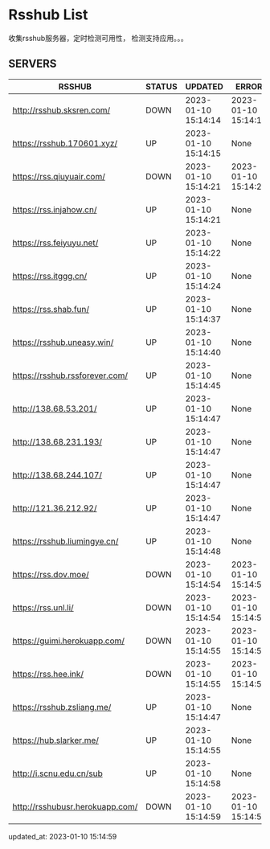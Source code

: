 # Rsshub List

收集rsshub服务器，定时检测可用性， 检测支持应用。。。


## SERVERS

|  RSSHUB   | STATUS  | UPDATED  | ERROR  | TWITTER |  
|  ----  | ----  | ----  | ----  | ---- |  
| http://rsshub.sksren.com/ | DOWN | 2023-01-10 15:14:14 | 2023-01-10 15:14:14 |  
| https://rsshub.170601.xyz/ | UP | 2023-01-10 15:14:15 | None |OK|  
| https://rss.qiuyuair.com/ | DOWN | 2023-01-10 15:14:21 | 2023-01-10 15:14:21 |  
| https://rss.injahow.cn/ | UP | 2023-01-10 15:14:21 | None ||  
| https://rss.feiyuyu.net/ | UP | 2023-01-10 15:14:22 | None |OK|  
| https://rss.itggg.cn/ | UP | 2023-01-10 15:14:24 | None ||  
| https://rss.shab.fun/ | UP | 2023-01-10 15:14:37 | None |OK|  
| https://rsshub.uneasy.win/ | UP | 2023-01-10 15:14:40 | None |OK|  
| https://rsshub.rssforever.com/ | UP | 2023-01-10 15:14:45 | None |OK|  
| http://138.68.53.201/ | UP | 2023-01-10 15:14:47 | None ||  
| http://138.68.231.193/ | UP | 2023-01-10 15:14:47 | None ||  
| http://138.68.244.107/ | UP | 2023-01-10 15:14:47 | None ||  
| http://121.36.212.92/ | UP | 2023-01-10 15:14:47 | None ||  
| https://rsshub.liumingye.cn/ | UP | 2023-01-10 15:14:48 | None |OK|  
| https://rss.dov.moe/ | DOWN | 2023-01-10 15:14:54 | 2023-01-10 15:14:54 |  
| https://rss.unl.li/ | DOWN | 2023-01-10 15:14:54 | 2023-01-10 15:14:54 |  
| https://guimi.herokuapp.com/ | DOWN | 2023-01-10 15:14:55 | 2023-01-10 15:14:55 |  
| https://rss.hee.ink/ | DOWN | 2023-01-10 15:14:55 | 2023-01-10 15:14:55 |  
| https://rsshub.zsliang.me/ | UP | 2023-01-10 15:14:47 | None |OK|  
| https://hub.slarker.me/ | UP | 2023-01-10 15:14:55 | None |OK|  
| http://i.scnu.edu.cn/sub | UP | 2023-01-10 15:14:58 | None ||  
| http://rsshubusr.herokuapp.com/ | DOWN | 2023-01-10 15:14:59 | 2023-01-10 15:14:59 |  
  

updated_at: 2023-01-10 15:14:59  
